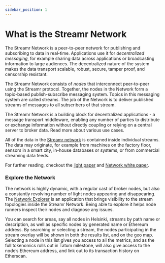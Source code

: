 ```yaml
---
sidebar_position: 1
---
```


# What is the Streamr Network
The Streamr Network is a peer-to-peer network for publishing and subscribing to data in real-time. Applications use it for _decentralized messaging_, for example sharing data across applications or broadcasting information to large audiences. The decentralized nature of the system makes the data transport scalable, robust, secure, tamper proof, and censorship resistant.

The Streamr Network consists of _nodes_ that interconnect peer-to-peer using the Streamr protocol. Together, the nodes in the Network form a topic-based publish-subscribe messaging system. Topics in this messaging system are called streams. The job of the Network is to deliver published streams of messages to all subscribers of that stream.

The Streamr Network is a building block for decentralized applications - a message transport middleware, enabling any number of parties to distribute or exchange information without directly coupling or relying on a central server to broker data. Read more about various use cases.

All of the data in the [Streamr network](usage/streamr-network.md) is contained inside individual streams. The data may originate, for example from machines on the factory floor, sensors in a smart city, in-house databases or systems, or from commercial streaming data feeds.

For further reading, checkout the [light paper](https://streamr.network/lightpaper) and [Network white paper](https://streamr.network/network-whitepaper).

### Explore the Network
The network is highly dynamic, with a regular cast of broker nodes, but also a constantly revolving number of light nodes appearing and disappearing. The <a target="_blank" rel="noopener noreferrer" href="https://streamr.network/network-explorer">Network Explorer</a> is an application that brings visibility to the stream topologies inside the Streamr Network. Being able to explore it helps node runners inspect their nodes and diagnose any issues.

You can search for areas, say all nodes in Helsinki, streams by path name or description, as well as specific nodes by generated name or Ethereum address. By searching or selecting a stream, the nodes participating in the stream overlay will be shown in both the results list, and on the geo map. Selecting a node in this list gives you access to all the metrics, and as the full tokenomics rolls out in Tatum milestone, will also give access to the node’s Ethereum address, and link out to its transaction history on Etherscan.
